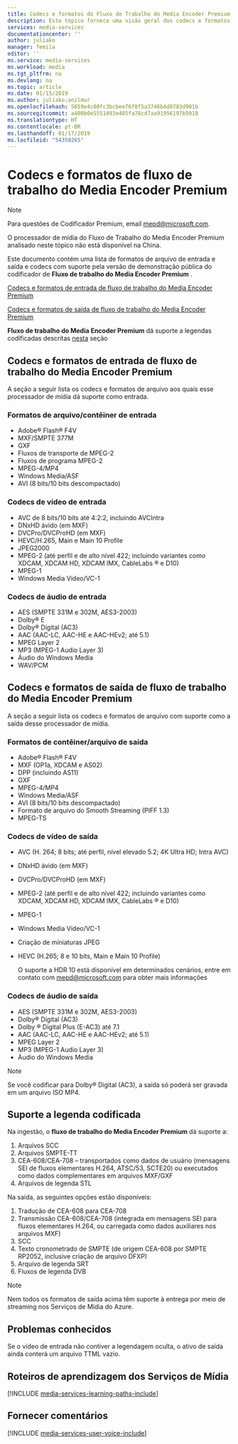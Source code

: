 ```yaml
---
title: Codecs e formatos do Fluxo de Trabalho do Media Encoder Premium | Microsoft Docs
description: Este tópico fornece uma visão geral dos codecs e formatos do Fluxo de Trabalho do Media Encoder Premium
services: media-services
documentationcenter: ''
author: juliako
manager: femila
editor: ''
ms.service: media-services
ms.workload: media
ms.tgt_pltfrm: na
ms.devlang: na
ms.topic: article
ms.date: 01/15/2019
ms.author: juliako;anilmur
ms.openlocfilehash: 5059e4c00fc3bcbee76f8f5a3746b4d8783d901b
ms.sourcegitcommit: a408b0e5551893e485fa78cd7aa91956197b5018
ms.translationtype: HT
ms.contentlocale: pt-BR
ms.lasthandoff: 01/17/2019
ms.locfileid: "54359265"
---
```

# <a name="media-encoder-premium-workflow-formats-and-codecs"></a>Codecs e formatos de fluxo de trabalho do Media Encoder Premium

> [!NOTE]
> Para questões de Codificador Premium, email mepd@microsoft.com.
> 
> O processador de mídia do Fluxo de Trabalho do Media Encoder Premium analisado neste tópico não está disponível na China. 
> 
> 

Este documento contém uma lista de formatos de arquivo de entrada e saída e codecs com suporte pela versão de demonstração pública do codificador de **Fluxo de trabalho do Media Encoder Premium** .

[Codecs e formatos de entrada de fluxo de trabalho do Media Encoder Premium](#input_formats)

[Codecs e formatos de saída de fluxo de trabalho do Media Encoder Premium](#output_formats)

**Fluxo de trabalho do Media Encoder Premium** dá suporte a legendas codificadas descritas [nesta](#closed_captioning) seção 

## <a id="input_formats"></a>Codecs e formatos de entrada de fluxo de trabalho do Media Encoder Premium

A seção a seguir lista os codecs e formatos de arquivo aos quais esse processador de mídia dá suporte como entrada.

### <a name="input-containerfile-formats"></a>Formatos de arquivo/contêiner de entrada

* Adobe® Flash® F4V
* MXF/SMPTE 377M
* GXF
* Fluxos de transporte de MPEG-2
* Fluxos de programa MPEG-2
* MPEG-4/MP4
* Windows Media/ASF
* AVI (8 bits/10 bits descompactado)

### <a name="input-video-codecs"></a>Codecs de vídeo de entrada

* AVC de 8 bits/10 bits até 4:2:2, incluindo AVCIntra
* DNxHD ávido (em MXF)
* DVCPro/DVCProHD (em MXF)
* HEVC/H.265, Main e Main 10 Profile
* JPEG2000
* MPEG-2 (até perfil e de alto nível 422; incluindo variantes como XDCAM, XDCAM HD, XDCAM IMX, CableLabs ® e D10)
* MPEG-1
* Windows Media Video/VC-1

### <a name="input-audio-codecs"></a>Codecs de áudio de entrada

* AES (SMPTE 331M e 302M, AES3-2003)
* Dolby® E
* Dolby® Digital (AC3)
* AAC (AAC-LC, AAC-HE e AAC-HEv2; até 5.1)
* MPEG Layer 2
* MP3 (MPEG-1 Audio Layer 3)
* Áudio do Windows Media
* WAV/PCM

## <a id="output_format"></a>Codecs e formatos de saída de fluxo de trabalho do Media Encoder Premium

A seção a seguir lista os codecs e formatos de arquivo com suporte como a saída desse processador de mídia.

### <a name="output-containerfile-formats"></a>Formatos de contêiner/arquivo de saída

* Adobe® Flash® F4V
* MXF (OP1a, XDCAM e AS02)
* DPP (incluindo AS11)
* GXF
* MPEG-4/MP4
* Windows Media/ASF
* AVI (8 bits/10 bits descompactado)
* Formato de arquivo do Smooth Streaming (PIFF 1.3)
* MPEG-TS 

### <a name="output-video-codecs"></a>Codecs de vídeo de saída

* AVC (H. 264; 8 bits; até perfil, nível elevado 5.2; 4K Ultra HD; Intra AVC)
* DNxHD ávido (em MXF)
* DVCPro/DVCProHD (em MXF)
* MPEG-2 (até perfil e de alto nível 422; incluindo variantes como XDCAM, XDCAM HD, XDCAM IMX, CableLabs ® e D10)
* MPEG-1
* Windows Media Video/VC-1
* Criação de miniaturas JPEG
* HEVC (H.265; 8 e 10 bits, Main e Main 10 Profile)

  O suporte a HDR 10 está disponível em determinados cenários, entre em contato com mepd@microsoft.com para obter mais informações


### <a name="output-audio-codecs"></a>Codecs de áudio de saída

* AES (SMPTE 331M e 302M, AES3-2003)
* Dolby® Digital (AC3)
* Dolby ® Digital Plus (E-AC3) até 7.1
* AAC (AAC-LC, AAC-HE e AAC-HEv2; até 5.1)
* MPEG Layer 2
* MP3 (MPEG-1 Audio Layer 3)
* Áudio do Windows Media

>[!NOTE]
>Se você codificar para Dolby® Digital (AC3), a saída só poderá ser gravada em um arquivo ISO MP4.

## <a id="closed_captioning"></a>Suporte a legenda codificada

Na ingestão, o **fluxo de trabalho do Media Encoder Premium** dá suporte a:

1. Arquivos SCC
2. Arquivos SMPTE-TT
3. CEA-608/CEA-708 – transportados como dados de usuário (mensagens SEI de fluxos elementares H.264, ATSC/53, SCTE20) ou executados como dados complementares em arquivos MXF/GXF
4. Arquivos de legenda STL

Na saída, as seguintes opções estão disponíveis:

1. Tradução de CEA-608 para CEA-708
2. Transmissão CEA-608/CEA-708 (integrada em mensagens SEI para fluxos elementares H.264, ou carregada como dados auxiliares nos arquivos MXF)
3. SCC
4. Texto cronometrado de SMPTE (de origem CEA-608 por SMPTE RP2052, inclusive criação de arquivo DFXP)
5. Arquivo de legenda SRT
6. Fluxos de legenda DVB

> [!NOTE]
> Nem todos os formatos de saída acima têm suporte à entrega por meio de streaming nos Serviços de Mídia do Azure.

## <a name="known-issues"></a>Problemas conhecidos

Se o vídeo de entrada não contiver a legendagem oculta, o ativo de saída ainda conterá um arquivo TTML vazio. 

## <a name="media-services-learning-paths"></a>Roteiros de aprendizagem dos Serviços de Mídia

[!INCLUDE [media-services-learning-paths-include](../../../includes/media-services-learning-paths-include.md)]

## <a name="provide-feedback"></a>Fornecer comentários

[!INCLUDE [media-services-user-voice-include](../../../includes/media-services-user-voice-include.md)]

